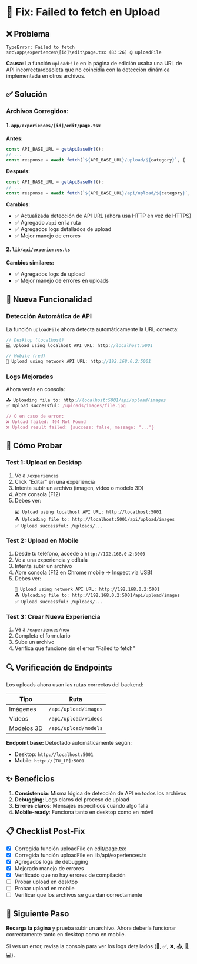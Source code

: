 # 🔧 Fix: Failed to fetch en Upload

## ❌ Problema

```
TypeError: Failed to fetch
src\app\experiences\[id]\edit\page.tsx (83:26) @ uploadFile
```

**Causa:** La función `uploadFile` en la página de edición usaba una URL de API incorrecta/obsoleta que no coincidía con la detección dinámica implementada en otros archivos.

## ✅ Solución

### Archivos Corregidos:

#### 1. `app/experiences/[id]/edit/page.tsx`

**Antes:**
```typescript
const API_BASE_URL = getApiBaseUrl();
// ...
const response = await fetch(`${API_BASE_URL}/upload/${category}`, {
```

**Después:**
```typescript
const API_BASE_URL = getApiBaseUrl();
// ...
const response = await fetch(`${API_BASE_URL}/api/upload/${category}`, {
```

**Cambios:**
- ✅ Actualizada detección de API URL (ahora usa HTTP en vez de HTTPS)
- ✅ Agregado `/api` en la ruta
- ✅ Agregados logs detallados de upload
- ✅ Mejor manejo de errores

#### 2. `lib/api/experiences.ts`

**Cambios similares:**
- ✅ Agregados logs de upload
- ✅ Mejor manejo de errores en uploads

## 🎯 Nueva Funcionalidad

### Detección Automática de API

La función `uploadFile` ahora detecta automáticamente la URL correcta:

```typescript
// Desktop (localhost)
💻 Upload using localhost API URL: http://localhost:5001

// Mobile (red)
📱 Upload using network API URL: http://192.168.0.2:5001
```

### Logs Mejorados

Ahora verás en consola:

```typescript
📤 Uploading file to: http://localhost:5001/api/upload/images
✅ Upload successful: /uploads/images/file.jpg

// O en caso de error:
❌ Upload failed: 404 Not Found
❌ Upload result failed: {success: false, message: "..."}
```

## 🧪 Cómo Probar

### Test 1: Upload en Desktop

1. Ve a `/experiences`
2. Click "Editar" en una experiencia
3. Intenta subir un archivo (imagen, video o modelo 3D)
4. Abre consola (F12)
5. Debes ver:
   ```
   💻 Upload using localhost API URL: http://localhost:5001
   📤 Uploading file to: http://localhost:5001/api/upload/images
   ✅ Upload successful: /uploads/...
   ```

### Test 2: Upload en Mobile

1. Desde tu teléfono, accede a `http://192.168.0.2:3000`
2. Ve a una experiencia y edítala
3. Intenta subir un archivo
4. Abre consola (F12 en Chrome mobile → Inspect via USB)
5. Debes ver:
   ```
   📱 Upload using network API URL: http://192.168.0.2:5001
   📤 Uploading file to: http://192.168.0.2:5001/api/upload/images
   ✅ Upload successful: /uploads/...
   ```

### Test 3: Crear Nueva Experiencia

1. Ve a `/experiences/new`
2. Completa el formulario
3. Sube un archivo
4. Verifica que funcione sin el error "Failed to fetch"

## 🔍 Verificación de Endpoints

Los uploads ahora usan las rutas correctas del backend:

| Tipo | Ruta |
|------|------|
| Imágenes | `/api/upload/images` |
| Videos | `/api/upload/videos` |
| Modelos 3D | `/api/upload/models` |

**Endpoint base:** Detectado automáticamente según:
- Desktop: `http://localhost:5001`
- Mobile: `http://[TU_IP]:5001`

## ✨ Beneficios

1. **Consistencia**: Misma lógica de detección de API en todos los archivos
2. **Debugging**: Logs claros del proceso de upload
3. **Errores claros**: Mensajes específicos cuando algo falla
4. **Mobile-ready**: Funciona tanto en desktop como en móvil

## 📋 Checklist Post-Fix

- [x] Corregida función uploadFile en edit/page.tsx
- [x] Corregida función uploadFile en lib/api/experiences.ts
- [x] Agregados logs de debugging
- [x] Mejorado manejo de errores
- [x] Verificado que no hay errores de compilación
- [ ] Probar upload en desktop
- [ ] Probar upload en mobile
- [ ] Verificar que los archivos se guardan correctamente

## 🚀 Siguiente Paso

**Recarga la página** y prueba subir un archivo. Ahora debería funcionar correctamente tanto en desktop como en mobile.

Si ves un error, revisa la consola para ver los logs detallados (🔐, ✅, ❌, 📤, 📱, 💻).
